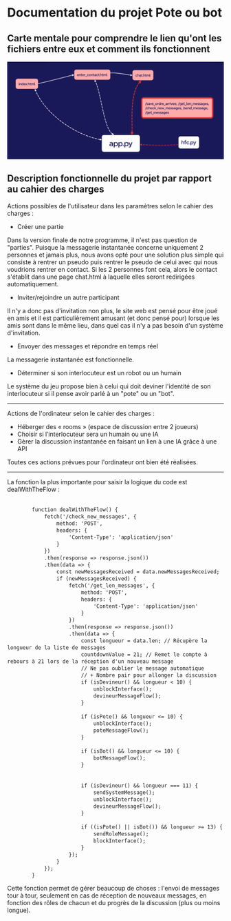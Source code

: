 # Documentation du projet Pote ou bot

## Carte mentale pour comprendre le lien qu'ont les fichiers entre eux et comment ils fonctionnent

![Carte mentale](pote-ou-bot-map.png)

## Description fonctionnelle du projet par rapport au cahier des charges

Actions possibles de l'utilisateur dans les paramètres selon le cahier des charges :

- Créer une partie

Dans la version finale de notre programme, il n'est pas question de "parties". Puisque la messagerie instantanée 
concerne uniquement 2 personnes et jamais plus, nous avons opté pour une solution plus simple qui consiste à rentrer
un pseudo puis rentrer le pseudo de celui avec qui nous voudrions rentrer en contact. Si les 2 personnes font cela, alors
le contact s'établit dans une page chat.html à laquelle elles seront redirigées automatiquement.
  
- Inviter/rejoindre un autre participant

Il n'y a donc pas d'invitation non plus, le site web est pensé pour être joué en amis et il est particulièrement amusant
(et donc pensé pour) lorsque les amis sont dans le même lieu, dans quel cas il n'y a pas besoin d'un système d'invitation.

- Envoyer des messages et répondre en temps réel

La messagerie instantanée est fonctionnelle.

- Déterminer si son interlocuteur est un robot ou un humain

Le système du jeu propose bien à celui qui doit deviner l'identité de son interlocuteur si il pense avoir parlé à un
"pote" ou un "bot".

---

Actions de l'ordinateur selon le cahier des charges :

- Héberger des « rooms » (espace de discussion entre 2 joueurs)
- Choisir si l’interlocuteur sera un humain ou une IA
- Gèrer la discussion instantanée en faisant un lien à
une IA grâce à une API

Toutes ces actions prévues pour l'ordinateur ont bien été réalisées.

---

La fonction la plus importante pour saisir la logique du code est dealWithTheFlow :

```

        function dealWithTheFlow() {
            fetch('/check_new_messages', {
                method: 'POST',
                headers: {
                    'Content-Type': 'application/json'
                }
            })
            .then(response => response.json())
            .then(data => {
                const newMessagesReceived = data.newMessagesReceived;
                if (newMessagesReceived) {
                    fetch('/get_len_messages', {
                        method: 'POST',
                        headers: {
                            'Content-Type': 'application/json'
                        }
                    })
                    .then(response => response.json())
                    .then(data => {
                        const longueur = data.len; // Récupère la longueur de la liste de messages
                        countdownValue = 21; // Remet le compte à rebours à 21 lors de la réception d'un nouveau message
                        // Ne pas oublier le message automatique
                        // + Nombre pair pour allonger la discussion
                        if (isDevineur() && longueur < 10) {
                            unblockInterface();
                            devineurMessageFlow();
                        }

                        if (isPote() && longueur <= 10) {
                            unblockInterface();
                            poteMessageFlow();
                        }

                        if (isBot() && longueur <= 10) {
                            botMessageFlow();
                        }


                        if (isDevineur() && longueur === 11) {
                            sendSystemMessage();
                            unblockInterface();
                            devineurMessageFlow();
                        }

                        if ((isPote() || isBot()) && longueur >= 13) {
                            sendRoleMessage();
                            blockInterface();
                        }
                    });
                }
            });
        }

```

Cette fonction permet de gérer beaucoup de choses : l'envoi de messages tour à tour, seulement en cas de réception de nouveaux messages, en fonction des rôles de chacun et du progrès de la discussion (plus ou moins longue).






